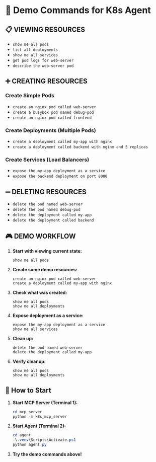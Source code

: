 # 🎯 Demo Commands for K8s Agent

## 📋 **VIEWING RESOURCES**
- `show me all pods`
- `list all deployments`
- `show me all services`
- `get pod logs for web-server`
- `describe the web-server pod`

## ➕ **CREATING RESOURCES**

### Create Simple Pods
- `create an nginx pod called web-server`
- `create a busybox pod named debug-pod`
- `create an nginx pod called frontend`

### Create Deployments (Multiple Pods)
- `create a deployment called my-app with nginx`
- `create a deployment called backend with nginx and 5 replicas`

### Create Services (Load Balancers)
- `expose the my-app deployment as a service`
- `expose the backend deployment on port 8080`

## ➖ **DELETING RESOURCES**
- `delete the pod named web-server`
- `delete the pod named debug-pod`
- `delete the deployment called my-app`
- `delete the deployment called backend`

## 🎮 **DEMO WORKFLOW**

1. **Start with viewing current state:**
   ```
   show me all pods
   ```

2. **Create some demo resources:**
   ```
   create an nginx pod called web-server
   create a deployment called my-app with nginx
   ```

3. **Check what was created:**
   ```
   show me all pods
   show me all deployments
   ```

4. **Expose deployment as a service:**
   ```
   expose the my-app deployment as a service
   show me all services
   ```

5. **Clean up:**
   ```
   delete the pod named web-server
   delete the deployment called my-app
   ```

6. **Verify cleanup:**
   ```
   show me all pods
   show me all deployments
   ```

## 🚀 **How to Start**

1. **Start MCP Server (Terminal 1):**
   ```powershell
   cd mcp_server
   python -m k8s_mcp_server
   ```

2. **Start Agent (Terminal 2):**
   ```powershell
   cd agent
   .\.venv\Scripts\Activate.ps1
   python agent.py
   ```

3. **Try the demo commands above!**
